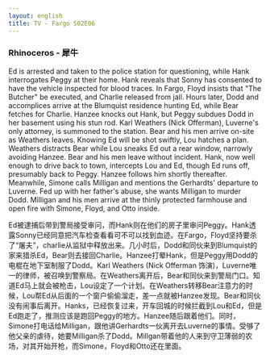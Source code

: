 ```yaml
---
layout: english
title: TV - Fargo S02E06
---
```


<h3>Rhinoceros - 犀牛</h3>
<p>Ed is arrested and taken to the police station for questioning, while Hank interrogates Peggy at their home. Hank reveals that Sonny has consented to have the vehicle inspected for blood traces. In Fargo, Floyd insists that "The Butcher" be executed, and Charlie released from jail. Hours later, Dodd and accomplices arrive at the Blumquist residence hunting Ed, while Bear fetches for Charlie. Hanzee knocks out Hank, but Peggy subdues Dodd in her basement using his stun rod. Karl Weathers (Nick Offerman), Luverne's only attorney, is summoned to the station. Bear and his men arrive on-site as Weathers leaves. Knowing Ed will be shot swiftly, Lou hatches a plan. Weathers distracts Bear while Lou sneaks Ed out a rear window, narrowly avoiding Hanzee. Bear and his men leave without incident. Hank, now well enough to drive back to town, intercepts Lou and Ed, though Ed runs off, presumably back to Peggy. Hanzee follows him shortly thereafter. Meanwhile, Simone calls Milligan and mentions the Gerhardts' departure to Luverne. Fed up with her father's abuse, she wants Milligan to murder Dodd. Milligan and his men arrive at the thinly protected farmhouse and open fire with Simone, Floyd, and Otto inside.</p>

<div>Ed被逮捕后带到警局接受审问，而Hank则在他们的房子里审问Peggy。Hank透露Sonny已经同意把汽车检查看看可不可以找到血迹。在Fargo，Floyd坚持要杀了“屠夫”，charlie从监狱中释放出来。几小时后，Dodd和同伙来到Blumquist的家来猎杀Ed，Bear则去接回Charlie。Hanzee打晕Hank，但是Peggy用Dodd的电棍在地下室制服了Dodd。Karl Weathers (Nick Offerman 饰演)，Luverne唯一的律师，被召唤到警察局。在Weathers离开后，Bear和同伙来到警局门口。知道Ed马上就会被枪击，Lou设定了一个计划。在Weathers转移Bear注意力的时候，Lou帮Ed从后面的一个窗户偷偷溜走，差一点就被Hanzee发现。Bear和同伙没有闹事后离开。Hanks，已经恢复过来，开车回城的时候拦截到Lou和Ed，但是Ed跑走了，推测应该是跑回Peggy的地方。Hanzee随后跟着他们。同时，Simone打电话给Milligan，跟他讲Gerhardts一伙离开去Luverne的事情。受够了他父亲的虐待，她要Milligan杀了Dodd。Millgan带着他的人来到守卫薄弱的农场，对其开始开枪，而Simone，Floyd和Otto还在里面。</div>
<script>
var note = {};
note["status"] = "{{ page.title }}";
note[1] = {};
note[1]['structure'] = {
	'1-11':'FANBOYS的A连接句子',
	'13-19':'副词从句',
	'20-21':'SV',
	'22-33':'名词从句SVO',
	'36-37':'SV',
	'39-47':'名词从句',
	'48-59':'SV 加上 简化从句',
	'60-64':'副词从句',
	'65-79':'FANBOYS的B连接句子',
	'80-91':'SVC',
	'92-97':'SV',
	'98-100':'副词从句',
	'101-106':'简化副词从句',
	'107-110':'SVO',
	'111-113':'SVO',
	'114-124':'副词从句',
	'125-131':'SV',
	'132-144':'SVO',
	'145-152':'副词从句',
	'153-157':'SVO',
	'158-168':'FANBOYS的A连接句子',
	'169-174':'who is 简化形容词从句',
	'175-180':'SVOC',
	'181-199':'FANBOYS的A连接句子',
}
note[1]['pos'] = {
	'76-79':'who uses his stun rod 简化从句',
	'84-86':'简化形容词从句',
	'122-124':'who narrowly avoided 简化从句',
	'133-140':'简化形容词从句',
}

</script>